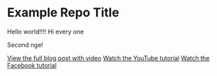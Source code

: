 # Example Repo Title
Hello world!!!! 
Hi every one

Second nge!

[View the full blog post with video](https://kalob.io/blog/getting-started-with-github/)
[Watch the YouTube tutorial](https://www.youtube.com/watch?v=KtEMscpVh5Q)
[Watch the Facebook tutorial](https://www.facebook.com/kalob.io/videos/173177946858054/)
